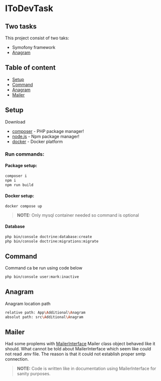 # IToDevTask

## Two tasks

This project consist of two taks:

- Symofony framework
- [Anagram](#Anagram)

## Table of content

- [Setup](#Setup)
- [Command](#Command)
- [Anagram](#Anagram)
- [Mailer](#Mailer)

## Setup

Download

- [composer](https://getcomposer.org/) - PHP package manager!
- [node.js](https://nodejs.org/) - Npm package manager!
- [docker](https://www.docker.com/) - Docker platform

### Run commands:

#### Package setup:

```sh
composer i
npm i
npm run build
```

#### Docker setup:

```sh
docker compose up
```

> **NOTE:**
> Only mysql container needed so command is optional
>

#### Database

```sh
php bin/console doctrine:database:create
php bin/console doctrine:migrations:migrate
```

## Command

Command ca be run using code below

```sh
php bin/console user:mark:inactive
```

## Anagram

Anagram location path

```sh
relative path: App\Additional\Anagram
absolut path: src\Additional\Anagram
```

## Mailer

Had some proplems with [MailerInterface](#https://symfony.com/doc/current/mailer.html)
Mailer class object behaved like it should.
What cannot be told about MailerInterface which seem like could not read .env file.
The reason is that it could not establish proper smtp connection.
> **NOTE:**
> Code is written like in documentation using MailerInterface for sanity purposes.
>